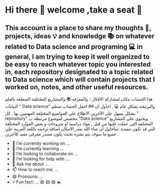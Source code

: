 # Hi there 👋 welcome ,take a seat :seat:

## This account is a place to share my thoughts :thought_balloon:, projects, ideas :bulb: and knowledge :books: on whatever related to Data science and programing  :computer:  in general, I am trying to keep it well organized to be easy to reach whatever topic you interested in, each repository designated to a topic related to Data science which will contain projects that I worked on, notes, and other useful resources. 

هذا الحساب مكان لمشاركة الافكار:bulb:  والمعرفة :books:  والمشاريع المختلفة المتعلقة بالعلم البيانات " Data science" والبرمجة بشكل عام :computer:  , احاول ان ## اجعل الحساب منظم بشكل يسهل علي الآخرين الاطلاع علي المواضيع المختلفة المهتمين بها .  كل  " repository" مخصص لموضوع مرتبطة ب "Data science" ويحتوي  علي المشاريع المختلفة التي عملت عليها من قبل , مواد دراسية او شروحات  و بعض الموارد المختلفة التي قد تكون مفيدة. سأحاول ان شاء الله  بقدر الامكان اضافة ترجمة باللغة العربية علي جميع ما سوف يتم نشره بحيث يكون مصدر معرفي مفيد للآخرين . 

- 🔭 I’m currently working on ...
- 🌱 I’m currently learning ...
- 👯 I’m looking to collaborate on ...
- 🤔 I’m looking for help with ...
- 💬 Ask me about ...
- 📫 How to reach me: ...
- 😄 Pronouns: ...
- ⚡ Fun fact: ...
:smile:
:smile:
:smile:
:swimmer: 


